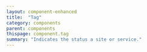 ```yaml
---
layout: component-enhanced
title:  "Tag"
category: components
parent: components
thispage: component.tag
summary: "Indicates the status a site or service."
---
```

